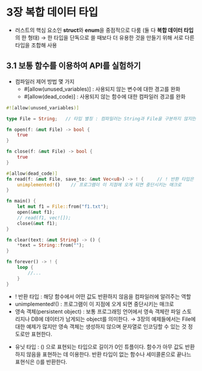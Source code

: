 3장 복합 데이터 타입
===
- 러스트의 핵심 요소인 **struct**와 **enum**을 중점적으로 다룸 (둘 다 **복합 데이터 타입**의 한 형태)
  → 한 타입을 단독으로 쓸 때보다 더 유용한 것을 만들기 위해 서로 다른 타입을 조합해 사용

3.1 보통 함수를 이용하여 API를 실험하기
---
- 컴파일러 제어 방법 몇 가지
  - #[allow(unused_variables)] : 사용되지 않는 변수에 대한 경고를 완화
  - #[allow(dead_code)] : 사용되지 않는 함수에 대한 컴파일러 경고를 완화

```rust
#![allow(unused_variables)]

type File = String;   // 타입 별칭 : 컴파일러는 String과 File을 구분하지 않지만 소스 코드에서는 구분한다.

fn open(f: &mut File) -> bool {
    true
}

fn close(f: &mut File) -> bool {
    true
}

#[allow(dead_code)]
fn read(f: &mut File, save_to: &mut Vec<u8>) -> ! {     // ! 반환 타입은 이 함수가 절대로 어떤 값도 반환하지 않는다고 컴파일러에 알려주는 역할
    unimplemented!()    // 프로그램이 이 지점에 오게 되면 중단시키는 매크로
}

fn main() {
    let mut f1 = File::from("f1.txt");
    open(&mut f1);
    // read(f1, vec![]);
    close(&mut f1);
}

fn clear(text: &mut String) -> () {
    *text = String::from("");
}

fn forever() -> ! {
    loop {
        //...
    }
}
```
- ! 반환 타입 : 해당 함수에서 어떤 값도 반환하지 않음을 컴파일러에 알려주는 역할
- unimplemented!() : 프로그램이 이 지점에 오게 되면 중단시키는 매크로
- 영속 객체(persistent object) : 보통 프로그래밍 언어에서 영속 객체란 파일 스토리지나 DB에 데이터가 남게되는 object를 의미한다.
  → 3장의 예제들에서는 File에 대한 예제가 많지만 영속 객체는 생성하지 않으며 문자열로 인코딩할 수 있는 것 정도로만 표현한다.

* 유닛 타입 : () 으로 표현되는 타입으로 길이가 0인 튜플이다. 함수가 아무 값도 반환하지 않음을 표현하는 데 이용한다. 
            반환 타입이 없는 함수나 세미콜론으로 끝나느 표현식은 ()를 반환한다.
